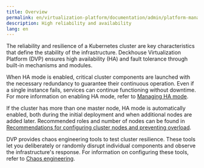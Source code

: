 ```yaml
---
title: Overview
permalink: en/virtualization-platform/documentation/admin/platform-management/high-reliability-and-availability/
description: High reliability and availability
lang: en
---
```


The reliability and resilience of a Kubernetes cluster are key characteristics
that define the stability of the infrastructure.
Deckhouse Virtualization Platform (DVP) ensures high availability (HA) and fault tolerance
through built-in mechanisms and modules.

When HA mode is enabled, critical cluster components are launched with the necessary redundancy
to guarantee their continuous operation.
Even if a single instance fails, services can continue functioning without downtime.
For more information on enabling HA mode, refer to [Managing HA mode](enable.html).

If the cluster has more than one master node, HA mode is automatically enabled,
both during the initial deployment and when additional nodes are added later.
Recommended roles and number of nodes can be found in [Recommendations for configuring cluster nodes and preventing overload](recommendations.html).

DVP provides chaos engineering tools to test cluster resilience.
These tools let you deliberately or randomly disrupt individual components and observe the infrastructure's response.
For information on configuring these tools, refer to [Chaos engineering](chaos-engineering.html).
